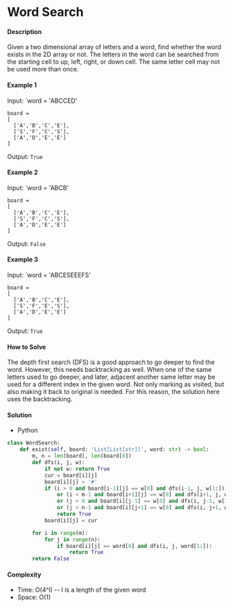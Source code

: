 # Word Search

#### Description

Given a two dimensional array of letters and a word, find whether the word exists in the 2D array or not. The letters in the word can be searched from the starting cell to up, left, right, or down cell. The same letter cell may not be used more than once. 

#### Example 1

Input: `word = 'ABCCED'

```
board =
[
  ['A','B','C','E'],
  ['S','F','C','S'],
  ['A','D','E','E']
]
```

Output: `True`

#### Example 2

Input: `word = 'ABCB'

```
board =
[
  ['A','B','C','E'],
  ['S','F','C','S'],
  ['A','D','E','E']
]
```

Output: `False`

#### Example 3

Input: `word = 'ABCESEEEFS'

```
board =
[
  ['A','B','C','E'],
  ['S','F','E','S'],
  ['A','D','E','E']
]
```

Output: `True`

#### How to Solve

The depth first search (DFS) is a good approach to go deeper to find the word. However, this needs backtracking as well. When one of the same letters used to go deeper, and later, adjacent another same letter may be used for a different index in the given word. Not only marking as visited, but also making it back to original is needed. For this reason, the solution here uses the backtracking.

#### Solution

- Python

```python
class WordSearch:
    def exist(self, board: 'List[List[str]]', word: str) -> bool:
        m, n = len(board), len(board[0])
        def dfs(i, j, w):
            if not w: return True
            cur = board[i][j]
            board[i][j] = '#'
            if (i > 0 and board[i-1][j] == w[0] and dfs(i-1, j, w[1:])) \
                or (i < m-1 and board[i+1][j] == w[0] and dfs(i+1, j, w[1:])) \
                or (j > 0 and board[i][j-1] == w[0] and dfs(i, j-1, w[1:])) \
                or (j < n-1 and board[i][j+1] == w[0] and dfs(i, j+1, w[1:])):
                return True
            board[i][j] = cur

        for i in range(m):
            for j in range(n):
                if board[i][j] == word[0] and dfs(i, j, word[1:]):
                    return True
        return False
```

#### Complexity

- Time: O(4^l) -- l is a length of the given word
- Space: O(1)
